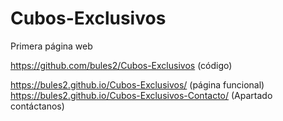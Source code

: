 # Cubos-Exclusivos
Primera página web


https://github.com/bules2/Cubos-Exclusivos 
(código)

https://bules2.github.io/Cubos-Exclusivos/
(página funcional)
https://bules2.github.io/Cubos-Exclusivos-Contacto/
(Apartado contáctanos)







